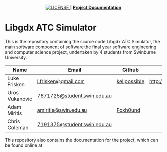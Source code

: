 <p align = "center">
    <a href="https://github.com/kellpossible/libgdx-atc-sim/blob/master/LICENSE.txt">
         <img src="https://img.shields.io/badge/License-MIT-yellow.svg" alt="LICENSE">
    </a>
    <strong>| <a href="http://docs">Project Documentation</a></strong>
</p>

# Libgdx ATC Simulator

This is the repository containing the source code Libgdx ATC Simulator, the main
software component of software the final year software engineering and computer
science project, undertaken by 4 students from Swinburne University.

|      Name      |                               Email                               |                     Github                      |         Website          |
| -------------- | ----------------------------------------------------------------- | ----------------------------------------------- | ------------------------ |
| Luke Frisken   | [l.frisken@gmail.com](mailto:l.frisken@gmail.com)                 | [kellpossible](https://github.com/kellpossible) | <http://lukefrisken.com> |
| Uros Vukanovic | [7671725@student.swin.edu.au](mailto:7671725@student.swin.edu.au) |                                                 |                          |
| Adam Miritis   | [amiritis@swin.edu.au](mailto:amiritis@swin.edu.au)               | [Foxh0und](https://github.com/Foxh0und)         |                          |
| Chris Coleman  | [7191375@student.swin.edu.au](mailto:7191375@student.swin.edu.au) |                                                 |                          |

This repository also contains the documentation for the project, which can be
found online at []()
